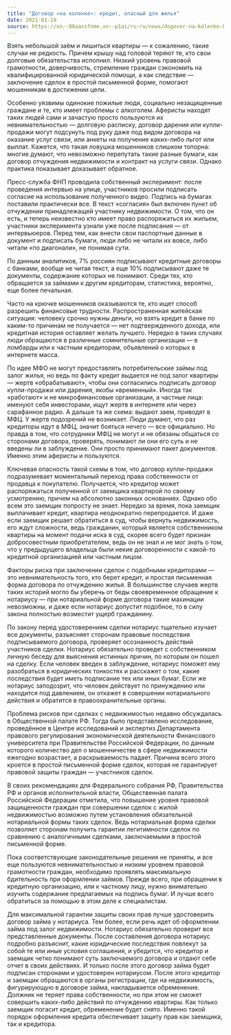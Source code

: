 ```yaml
---
title: "Договор «на коленке»: кредит, опасный для жилья"
date: 2021-01-19
source: https://xn--80aaxsfnme.xn--p1ai/ru-ru/news/dogovor-na-kolenke-kredit-opasnyj-dlya-zhilya
---
```


Взять небольшой заём и лишиться квартиры — к сожалению, такие случаи не редкость. Причем крышу над головой теряют те, кто свои долговые обязательства исполнил. Низкий уровень правовой грамотности, доверчивость, стремление граждан сэкономить на квалифицированной юридической помощи, а как следствие — заключение сделок в простой письменной форме, помогают мошенникам в достижении цели.

Особенно уязвимы одинокие пожилые люди, социально незащищенные граждане и те, кто имеет проблемы с алкоголем. Аферисты находят таких людей сами и зачастую просто пользуются их невнимательностью — долговую расписку, договор дарения или купли-продажи могут подсунуть под руку даже под видом договора на оказание услуг связи, или анкеты на получение каких-либо льгот или выплат. Кажется, что такая ловушка мошенников слишком топорна: многие думают, что невозможно перепутать такие разные бумаги, как договор отчуждения недвижимости и контракт на услуги связи. Однако практика показывает доказывает обратное. 

Пресс-служба ФНП проводила собственный эксперимент: после проведения интервью на улице, участников просили подписать согласие на использование полученного видео. Подпись на бумагах поставили практически все. В текст «согласия» был включен пункт об отчуждении принадлежащей участнику недвижимости. О том, что он есть, и теперь неизвестно кто имеет право распоряжаться их жильем, участники эксперимента узнали уже после подписания — от интервьюеров. Перед тем, как внести свои паспортные данные в документ и подписать бумаги, люди либо не читали их вовсе, либо читали «по диагонали», не понимая сути.

По данным аналитиков, 7% россиян подписывают кредитные договоры с банками, вообще не читая текст, а еще 10% подписывают даже те документы, содержание которых не понимают. Среди тех, кто обращается за займами к другим кредиторам, статистика, вероятно, еще более печальная.

Часто на крючке мошенников оказываются те, кто ищет способ разрешить финансовые трудности. Распространенная житейская ситуация: человеку срочно нужны деньги, но взять кредит в банке по каким-то причинам не получается — нет подтвержденного дохода, или кредитная история оставляет желать лучшего. Нередко в таких случаях люди обращаются в различные сомнительные организации — в ломбарды или к частным кредиторам, объявлений о которых в интернете масса. 

По идее МФО не могут предоставлять потребительские займы под залог жилья, но ведь по факту кредит выдается не под залог квартиры — жертв «обрабатывают», чтобы они согласились подписать договор купли-продажи или дарения, якобы «временный». Иногда так «работают» и не микрофинансовые организации, а частные лица: именуют себя инвесторами, ищут жертв в интернете или через сарафанное радио. А дальше та же схема: выдают заем, приводят в МФЦ. У жертв подозрений не возникает. Люди думают, что раз кредиторы идут в МФЦ, значит бояться нечего — все официально. Но правда в том, что сотрудники МФЦ не могут и не обязаны общаться со сторонами договора, проверять, понимают ли они его суть и не введены ли в заблуждение. Они просто принимают пакет документов. Именно этим аферисты и пользуются.

Ключевая опасность такой схемы в том, что договор купли-продажи подразумевает моментальный переход права собственности от продавца к покупателю. Получается, что кредитор может распоряжаться полученной от заемщика квартирой по своему усмотрению, причем на абсолютно законных основаниях. Однако обо всем это заемщик попросту не знает. Нередко за время, пока заемщик выплачивает кредит, квартира неоднократно перепродается. И даже если заемщик решает обратиться в суд, чтобы вернуть недвижимость, его ждут сложности, ведь гражданин, который является собственником квартиры на момент подачи иска в суд, скорее всего будет признан добросовестным приобретателем, ведь он не знал и не мог знать о том, что у предыдущего владельца были некие договоренности с какой-то кредитной организацией или частным лицом.

Факторы риска при заключении сделок с подобными кредиторами — это невнимательность того, кто берет кредит, и простая письменная форма договора по отчуждению жилья. В большинстве случаев жертв таких историй могло бы уберечь от беды своевременное обращение к нотариусу — при нотариальной форме договора такие махинации невозможны, и даже если нотариус допустит подобное, то в силу закона полностью возместит ущерб гражданину.

По закону перед удостоверением сделки нотариус тщательно изучает все документы, разъясняет сторонам правовые последствия подписываемого договора, проверяет осознанность действий участников сделки. Нотариус обязательно проведет с собственником личную беседу для выяснения истинных причин, по которым он пошел на сделку. Если человек введен в заблуждение, нотариус поможет ему разобраться в юридических тонкостях и расскажет о том, какие последствия будет иметь подписание тех или иных бумаг. Если же нотариус заподозрит, что человек действует по принуждению или находится под давлением, он откажет в совершении нотариального действия и обратится в правоохранительные органы.

Проблема рисков при сделках с недвижимостью недавно обсуждалась в Общественной палате РФ. Тогда было представлено исследование, проведённое в Центре исследований и экспертиз Департамента правового регулирования экономической деятельности Финансового университета при Правительстве Российской Федерации, по данным которого количество дел о мошенничестве в сфере недвижимости ежегодно возрастает, а раскрываемость падает. Причина всего этого кроется в простой письменной форме сделок, которая не гарантирует правовой защиты граждан — участников сделок.

В своих рекомендациях для Федерального собрания РФ, Правительства РФ и органов исполнительной власти, Общественная палата Российской Федерации отметила, что повышение уровня правовой защищенности граждан при совершении сделок с жилой недвижимостью возможно путем установления обязательной нотариальной формы таких сделок. Ведь нотариальная форма сделки позволяет сторонам получить гарантии легитимности сделок по сравнению с аналогичными сделками, заключаемыми в простой письменной форме. 

Пока соответствующие законодательные решения не приняты, и все еще пользуются невнимательностью и низким уровнем правовой грамотности граждан, необходимо проявлять максимальную бдительность при оформлении займов. Прежде всего, при обращении в кредитную организацию, или к частному лицу, нужно внимательно изучить содержание предлагаемых на подпись бумаг. И лучше всего обратиться за помощью в этом деле к специалистам. 

Для максимальной гарантии защиты своих прав лучше удостоверить договор займа у нотариуса. Тем более, если речь идет об оформлении займа под залог недвижимости. Нотариус обязательно проверит все представленные документы. После составления договора нотариус подробно разъяснит, какие юридические последствия повлекут за собой те или иные условия соглашения, и убедится, что кредитор и заемщик четко понимают суть заключаемого договора и отдают себе отчет в своих действиях. И только после этого договор займа будет подписан сторонами и удостоверен нотариусом. После этого кредитор и заемщик обращаются в органы регистрации, где на недвижимость, фигурирующую в договоре займа, накладывается обременение. Должник не теряет права собственности, но при этом не сможет совершить каких-либо действий по отчуждению квартиры. Как только заемщик погасит кредит, обременение будет снято. Именно такой порядок оформления кредита обеспечивает защиту прав как заемщика, так и кредитора.